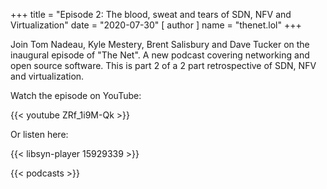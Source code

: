 +++
title = "Episode 2: The blood, sweat and tears of SDN, NFV and Virtualization"
date = "2020-07-30"
[ author ]
  name = "thenet.lol"
+++

Join Tom Nadeau, Kyle Mestery, Brent Salisbury and Dave Tucker on the inaugural episode of "The Net". A new podcast covering networking and open source software. This is part 2 of a 2 part retrospective of SDN, NFV and virtualization.

Watch the episode on YouTube:

{{< youtube ZRf_1i9M-Qk >}}

Or listen here:

{{< libsyn-player 15929339 >}}

{{< podcasts >}}
